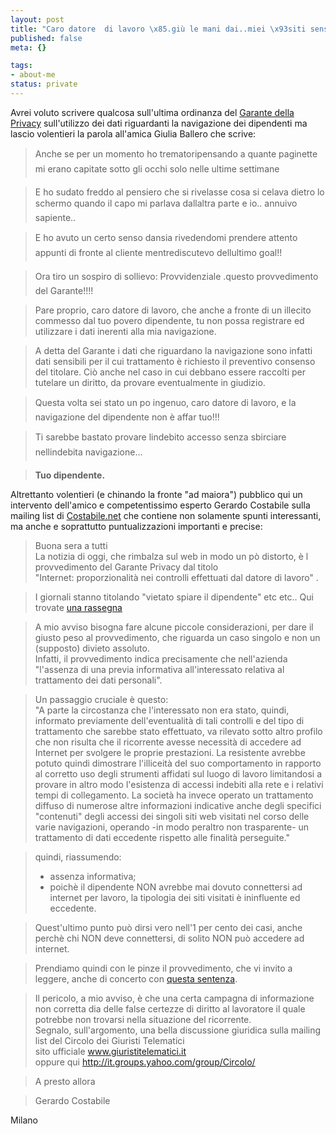 ```yaml
--- 
layout: post
title: "Caro datore  di lavoro \x85.giù le mani dai..miei \x93siti sensibili\x94"
published: false
meta: {}

tags: 
- about-me
status: private
---
```

Avrei voluto scrivere qualcosa sull'ultima ordinanza del [Garante della Privacy](http://www.garanteprivacy.it/garante/doc.jsp?ID=1229854) sull'utilizzo dei dati riguardanti la navigazione dei dipendenti ma lascio volentieri la parola all'amica Giulia Ballero che scrive:

> Anche se per un momento ho trematoripensando a quante paginette mi erano capitate sotto gli occhi solo nelle ultime settimane   
  
> E ho sudato freddo al pensiero che si rivelasse cosa si celava dietro lo schermo quando il capo mi parlava dallaltra parte e io.. annuivo sapiente..  
  
> E ho avuto un certo senso dansia rivedendomi prendere attento appunti di fronte al cliente mentrediscutevo dellultimo goal!!  
  
> Ora tiro un sospiro di sollievo: Provvidenziale .questo provvedimento del Garante!!!!  
  
> Pare proprio, caro datore di lavoro, che anche a fronte di un illecito commesso dal tuo povero dipendente, tu non possa registrare ed utilizzare i dati inerenti alla mia navigazione.  
  
> A detta del Garante i dati che riguardano la navigazione sono infatti dati sensibili per il cui trattamento è richiesto il preventivo consenso del titolare. Ciò anche nel caso in cui debbano essere raccolti per tutelare un diritto,  da provare eventualmente in giudizio.  
  
> Questa volta sei stato un po ingenuo, caro datore di lavoro, e la navigazione del dipendente non è affar tuo!!!  
  
> Ti sarebbe bastato provare lindebito accesso senza sbirciare nellindebita navigazione...
  
> **Tuo dipendente.**
  
Altrettanto volentieri (e chinando la fronte "ad maiora") pubblico qui un intervento dell'amico e competentissimo esperto Gerardo Costabile sulla mailing list di [Costabile.net](hjttp://www.costabile.net) che contiene non solamente spunti interessanti, ma anche e soprattutto puntualizzazioni importanti e precise:  

> Buona sera a tutti  
> La notizia di oggi, che rimbalza sul web in modo un pò distorto, è l provvedimento del Garante Privacy dal titolo  
"Internet: proporzionalità nei controlli effettuati dal datore di lavoro" .  

>I giornali stanno titolando "vietato spiare il dipendente" etc etc.. Qui trovate [una rassegna](http://snipurl.com/mldh)  

> A mio avviso bisogna fare alcune piccole considerazioni, per dare il giusto peso al provvedimento, che riguarda un caso singolo e non un (supposto) divieto assoluto.  
> Infatti, il provvedimento indica precisamente che nell'azienda "l'assenza di una previa informativa
all'interessato relativa al trattamento dei dati personali". 

> Un passaggio cruciale è questo:  
> "A parte la circostanza che l'interessato non era stato, quindi, informato  previamente dell'eventualità di tali controlli e del tipo di trattamento che  sarebbe stato effettuato, va rilevato sotto altro profilo che non risulta  che il ricorrente avesse necessità di accedere ad Internet per svolgere le  proprie prestazioni.
> La resistente avrebbe potuto quindi dimostrare l'illiceità del suo comportamento in rapporto al corretto uso degli strumenti affidati sul luogo di lavoro limitandosi a provare in altro modo l'esistenza di accessi indebiti alla rete e i relativi tempi di collegamento. La società ha invece operato un trattamento diffuso di numerose altre informazioni indicative anche degli specifici "contenuti" degli accessi dei singoli siti web visitati nel corso delle varie navigazioni, operando -in modo peraltro non trasparente- un trattamento di  dati eccedente rispetto alle finalità perseguite."  
  
> quindi, riassumendo:  
> - assenza informativa;  
> - poichè il dipendente NON avrebbe mai dovuto connettersi ad internet per lavoro, la tipologia dei siti visitati è ininfluente ed eccedente.  

> Quest'ultimo punto può dirsi vero nell'1 per cento dei casi, anche perchè chi NON deve connettersi, di solito NON può accedere ad internet.  
  
> Prendiamo quindi con le pinze il provvedimento, che vi invito a leggere, anche di concerto con [questa sentenza](http://www.infoius.it/sentenze/cass_2002/cassazione_s4746_02.asp ).  
  
> Il pericolo, a mio avviso, è che una certa campagna di informazione non corretta dia delle false certezze di diritto al lavoratore il quale potrebbe non trovarsi nella situazione del ricorrente.  
> Segnalo, sull'argomento, una bella discussione giuridica sulla mailing list del Circolo dei Giuristi Telematici  
sito ufficiale www.giuristitelematici.it  
> oppure qui http://it.groups.yahoo.com/group/Circolo/  

> A presto allora  
  
> Gerardo Costabile  
  
Milano  
</blockquote>
 
